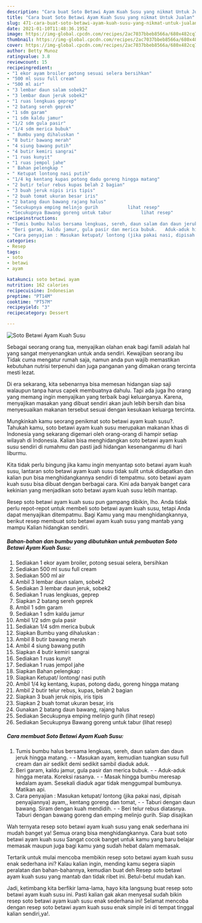 ```yaml
---
description: "Cara buat Soto Betawi Ayam Kuah Susu yang nikmat Untuk Jualan"
title: "Cara buat Soto Betawi Ayam Kuah Susu yang nikmat Untuk Jualan"
slug: 471-cara-buat-soto-betawi-ayam-kuah-susu-yang-nikmat-untuk-jualan
date: 2021-01-10T11:48:36.195Z
image: https://img-global.cpcdn.com/recipes/2ac7037bbeb8566a/680x482cq70/soto-betawi-ayam-kuah-susu-foto-resep-utama.jpg
thumbnail: https://img-global.cpcdn.com/recipes/2ac7037bbeb8566a/680x482cq70/soto-betawi-ayam-kuah-susu-foto-resep-utama.jpg
cover: https://img-global.cpcdn.com/recipes/2ac7037bbeb8566a/680x482cq70/soto-betawi-ayam-kuah-susu-foto-resep-utama.jpg
author: Betty Munoz
ratingvalue: 3.8
reviewcount: 15
recipeingredient:
- "1 ekor ayam broiler potong sesuai selera bersihkan"
- "500 ml susu full cream"
- "500 ml air"
- "3 lembar daun salam sobek2"
- "3 lembar daun jeruk sobek2"
- "1 ruas lengkuas geprep"
- "2 batang sereh geprek"
- "1 sdm garam"
- "1 sdm kaldu jamur"
- "1/2 sdm gula pasir"
- "1/4 sdm merica bubuk"
- " Bumbu yang dihaluskan "
- "8 butir bawang merah"
- "4 siung bawang putih"
- "4 butir kemiri sangrai"
- "1 ruas kunyit"
- "1 ruas jempol jahe"
- " Bahan pelengkap "
- " Ketupat lontong nasi putih"
- "1/4 kg kentang kupas potong dadu goreng hingga matang"
- "2 butir telur rebus kupas belah 2 bagian"
- "3 buah jeruk nipis iris tipis"
- "2 buah tomat ukuran besar iris"
- "2 batang daun bawang rajang halus"
- "Secukupnya emping melinjo gurih           lihat resep"
- "Secukupnya Bawang goreng untuk tabur           lihat resep"
recipeinstructions:
- "Tumis bumbu halus bersama lengkuas, sereh, daun salam dan daun jeruk hingga matang.   Masukan ayam, kemudian tuangkan susu full cream dan air sedikit demi sedikit sambil diaduk aduk."
- "Beri garam, kaldu jamur, gula pasir dan merica bubuk.   Aduk-aduk hingga merata. Koreksi rasanya.  Masak hingga bumbu meresap kedalam ayam. Sesekali diaduk agar tidak menggumpal bumbunya. Matikan api."
- "Cara penyajian : Masukan ketupat/ lontong (jika pakai nasi, dipisah penyajiannya) ayam,, kentang goreng dan tomat,   Taburi dengan daun bawang. Siram dengan kuah mendidih.   Beri telur rebus diatasnya. Taburi dengan bawang goreng dan emping melinjo gurih. Siap disajikan"
categories:
- Resep
tags:
- soto
- betawi
- ayam

katakunci: soto betawi ayam 
nutrition: 162 calories
recipecuisine: Indonesian
preptime: "PT14M"
cooktime: "PT57M"
recipeyield: "3"
recipecategory: Dessert

---
```



![Soto Betawi Ayam Kuah Susu](https://img-global.cpcdn.com/recipes/2ac7037bbeb8566a/680x482cq70/soto-betawi-ayam-kuah-susu-foto-resep-utama.jpg)

Sebagai seorang orang tua, menyajikan olahan enak bagi famili adalah hal yang sangat menyenangkan untuk anda sendiri. Kewajiban seorang ibu Tidak cuma mengatur rumah saja, namun anda pun wajib memastikan kebutuhan nutrisi terpenuhi dan juga panganan yang dimakan orang tercinta mesti lezat.

Di era  sekarang, kita sebenarnya bisa memesan hidangan siap saji walaupun tanpa harus capek membuatnya dahulu. Tapi ada juga lho orang yang memang ingin menyajikan yang terbaik bagi keluarganya. Karena, menyajikan masakan yang dibuat sendiri akan jauh lebih bersih dan bisa menyesuaikan makanan tersebut sesuai dengan kesukaan keluarga tercinta. 



Mungkinkah kamu seorang penikmat soto betawi ayam kuah susu?. Tahukah kamu, soto betawi ayam kuah susu merupakan makanan khas di Indonesia yang sekarang digemari oleh orang-orang di hampir setiap wilayah di Indonesia. Kalian bisa menghidangkan soto betawi ayam kuah susu sendiri di rumahmu dan pasti jadi hidangan kesenanganmu di hari liburmu.

Kita tidak perlu bingung jika kamu ingin menyantap soto betawi ayam kuah susu, lantaran soto betawi ayam kuah susu tidak sulit untuk didapatkan dan kalian pun bisa menghidangkannya sendiri di tempatmu. soto betawi ayam kuah susu bisa dibuat dengan berbagai cara. Kini ada banyak banget cara kekinian yang menjadikan soto betawi ayam kuah susu lebih mantap.

Resep soto betawi ayam kuah susu pun gampang dibikin, lho. Anda tidak perlu repot-repot untuk membeli soto betawi ayam kuah susu, tetapi Anda dapat menyajikan ditempatmu. Bagi Kamu yang mau menghidangkannya, berikut resep membuat soto betawi ayam kuah susu yang mantab yang mampu Kalian hidangkan sendiri.

<!--inarticleads1-->

##### Bahan-bahan dan bumbu yang dibutuhkan untuk pembuatan Soto Betawi Ayam Kuah Susu:

1. Sediakan 1 ekor ayam broiler, potong sesuai selera, bersihkan
1. Sediakan 500 ml susu full cream
1. Sediakan 500 ml air
1. Ambil 3 lembar daun salam, sobek2
1. Sediakan 3 lembar daun jeruk, sobek2
1. Sediakan 1 ruas lengkuas, geprep
1. Siapkan 2 batang sereh geprek
1. Ambil 1 sdm garam
1. Sediakan 1 sdm kaldu jamur
1. Ambil 1/2 sdm gula pasir
1. Sediakan 1/4 sdm merica bubuk
1. Siapkan  Bumbu yang dihaluskan :
1. Ambil 8 butir bawang merah
1. Ambil 4 siung bawang putih
1. Siapkan 4 butir kemiri sangrai
1. Sediakan 1 ruas kunyit
1. Sediakan 1 ruas jempol jahe
1. Siapkan  Bahan pelengkap :
1. Siapkan  Ketupat/ lontong/ nasi putih
1. Ambil 1/4 kg kentang, kupas, potong dadu, goreng hingga matang
1. Ambil 2 butir telur rebus, kupas, belah 2 bagian
1. Siapkan 3 buah jeruk nipis, iris tipis
1. Siapkan 2 buah tomat ukuran besar, iris
1. Gunakan 2 batang daun bawang, rajang halus
1. Sediakan Secukupnya emping melinjo gurih           (lihat resep)
1. Sediakan Secukupnya Bawang goreng untuk tabur           (lihat resep)




<!--inarticleads2-->

##### Cara membuat Soto Betawi Ayam Kuah Susu:

1. Tumis bumbu halus bersama lengkuas, sereh, daun salam dan daun jeruk hingga matang.  -  - Masukan ayam, kemudian tuangkan susu full cream dan air sedikit demi sedikit sambil diaduk aduk.
1. Beri garam, kaldu jamur, gula pasir dan merica bubuk.  -  - Aduk-aduk hingga merata. Koreksi rasanya. -  - Masak hingga bumbu meresap kedalam ayam. Sesekali diaduk agar tidak menggumpal bumbunya. Matikan api.
1. Cara penyajian : Masukan ketupat/ lontong (jika pakai nasi, dipisah penyajiannya) ayam,, kentang goreng dan tomat,  -  - Taburi dengan daun bawang. Siram dengan kuah mendidih.  -  - Beri telur rebus diatasnya. Taburi dengan bawang goreng dan emping melinjo gurih. Siap disajikan




Wah ternyata resep soto betawi ayam kuah susu yang enak sederhana ini mudah banget ya! Semua orang bisa menghidangkannya. Cara buat soto betawi ayam kuah susu Sangat cocok banget untuk kamu yang baru belajar memasak maupun juga bagi kamu yang sudah hebat dalam memasak.

Tertarik untuk mulai mencoba membikin resep soto betawi ayam kuah susu enak sederhana ini? Kalau kalian ingin, mending kamu segera siapin peralatan dan bahan-bahannya, kemudian buat deh Resep soto betawi ayam kuah susu yang mantab dan tidak ribet ini. Betul-betul mudah kan. 

Jadi, ketimbang kita berfikir lama-lama, hayo kita langsung buat resep soto betawi ayam kuah susu ini. Pasti kalian gak akan menyesal sudah bikin resep soto betawi ayam kuah susu enak sederhana ini! Selamat mencoba dengan resep soto betawi ayam kuah susu enak simple ini di tempat tinggal kalian sendiri,ya!.

